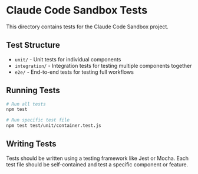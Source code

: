 # Claude Code Sandbox Tests

This directory contains tests for the Claude Code Sandbox project.

## Test Structure

- `unit/` - Unit tests for individual components
- `integration/` - Integration tests for testing multiple components together
- `e2e/` - End-to-end tests for testing full workflows

## Running Tests

```bash
# Run all tests
npm test

# Run specific test file
npm test test/unit/container.test.js
```

## Writing Tests

Tests should be written using a testing framework like Jest or Mocha. Each test file should be self-contained and test a specific component or feature.